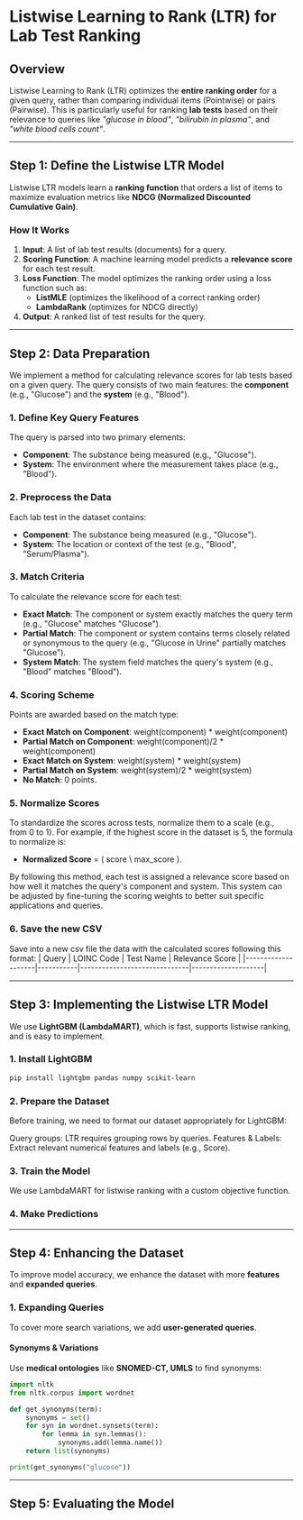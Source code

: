 # **Listwise Learning to Rank (LTR) for Lab Test Ranking**  

## **Overview**  
Listwise Learning to Rank (LTR) optimizes the **entire ranking order** for a given query, rather than comparing individual items (Pointwise) or pairs (Pairwise). This is particularly useful for ranking **lab tests** based on their relevance to queries like *"glucose in blood"*, *"bilirubin in plasma"*, and *"white blood cells count"*.  

---

## **Step 1: Define the Listwise LTR Model**  
Listwise LTR models learn a **ranking function** that orders a list of items to maximize evaluation metrics like **NDCG (Normalized Discounted Cumulative Gain)**.

### **How It Works**  
1. **Input**: A list of lab test results (documents) for a query.  
2. **Scoring Function**: A machine learning model predicts a **relevance score** for each test result.  
3. **Loss Function**: The model optimizes the ranking order using a loss function such as:
   - **ListMLE** (optimizes the likelihood of a correct ranking order)  
   - **LambdaRank** (optimizes for NDCG directly)  
4. **Output**: A ranked list of test results for the query.  

---

## **Step 2: Data Preparation**  

We implement a method for calculating relevance scores for lab tests based on a given query. The query consists of two main features: the **component** (e.g., "Glucose") and the **system** (e.g., "Blood"). 

### **1. Define Key Query Features**
   The query is parsed into two primary elements:
   - **Component**: The substance being measured (e.g., "Glucose").
   - **System**: The environment where the measurement takes place (e.g., "Blood").

### **2. Preprocess the Data**
   Each lab test in the dataset contains:
   - **Component**: The substance being measured (e.g., "Glucose").
   - **System**: The location or context of the test (e.g., "Blood", "Serum/Plasma").

### **3. Match Criteria**  
   To calculate the relevance score for each test:
   - **Exact Match**: The component or system exactly matches the query term (e.g., "Glucose" matches "Glucose").
   - **Partial Match**: The component or system contains terms closely related or synonymous to the query (e.g., "Glucose in Urine" partially matches "Glucose").
   - **System Match**: The system field matches the query's system (e.g., "Blood" matches "Blood").

### **4. Scoring Scheme**
   Points are awarded based on the match type:
   - **Exact Match on Component**:  weight(component) * weight(component)
   - **Partial Match on Component**: weight(component)/2 * weight(component)
   - **Exact Match on System**: weight(system) * weight(system)
   - **Partial Match on System**: weight(system)/2 * weight(system)
   - **No Match**: 0 points.

### **5. Normalize Scores**
   To standardize the scores across tests, normalize them to a scale (e.g., from 0 to 1). For example, if the highest score in the dataset is 5, the formula to normalize is:  
   - **Normalized Score** = \( score \ max_score \).

By following this method, each test is assigned a relevance score based on how well it matches the query's component and system. This system can be adjusted by fine-tuning the scoring weights to better suit specific applications and queries.

### **6. Save the new CSV**
Save into a new csv file the data with the calculated scores following this format:
| Query              | LOINC Code | Test Name                    | Relevance Score  |
|--------------------|-----------|------------------------------|--------------------|


---

## **Step 3: Implementing the Listwise LTR Model**  

We use **LightGBM (LambdaMART)**, which is fast, supports listwise ranking, and is easy to implement.

### **1. Install LightGBM**  
```bash
pip install lightgbm pandas numpy scikit-learn
```

### **2. Prepare the Dataset**  
Before training, we need to format our dataset appropriately for LightGBM:

Query groups: LTR requires grouping rows by queries.
Features & Labels: Extract relevant numerical features and labels (e.g., Score).

### **3. Train the Model**  
We use LambdaMART for listwise ranking with a custom objective function.


### **4. Make Predictions**  


---

## **Step 4: Enhancing the Dataset**  

To improve model accuracy, we enhance the dataset with more **features** and **expanded queries**.

### **1. Expanding Queries**  
To cover more search variations, we add **user-generated queries**.

#### **Synonyms & Variations**  
Use **medical ontologies** like **SNOMED-CT, UMLS** to find synonyms:  

```python
import nltk
from nltk.corpus import wordnet

def get_synonyms(term):
    synonyms = set()
    for syn in wordnet.synsets(term):
        for lemma in syn.lemmas():
            synonyms.add(lemma.name())
    return list(synonyms)

print(get_synonyms("glucose"))
```

---

## **Step 5: Evaluating the Model**  


